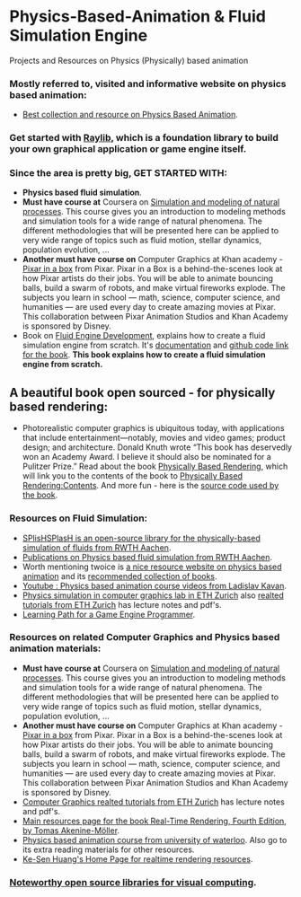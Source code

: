 # Physics-Based-Animation & Fluid Simulation Engine
Projects and Resources on Physics (Physically) based animation

### Mostly referred to, visited and informative website on physics based animation:
* [Best collection and resource on Physics Based Animation](http://www.physicsbasedanimation.com).

### Get started with [Raylib](https://github.com/roshanpoudyal/3D_interactive_graphics_rendering_engine/blob/master/README.md#getting-started-with-developing-graphical-application-or-game-engine-with-raylib-has-very-good-c-bindings-as-base-library), which is a foundation library to build your own graphical application or game engine itself.

### Since the area is pretty big, GET STARTED WITH:
* **Physics based fluid simulation**.
* **Must have course at** Coursera on [Simulation and modeling of natural processes](https://www.coursera.org/learn/modeling-simulation-natural-processes#syllabus). This course gives you an introduction to modeling methods and simulation tools for a wide range of natural phenomena. The different methodologies that will be presented here can be applied to very wide range of topics such as fluid motion, stellar dynamics, population evolution, ...
* **Another must have course on** Computer Graphics at Khan academy - [Pixar in a box](https://www.khanacademy.org/partner-content/pixar) from Pixar. Pixar in a Box is a behind-the-scenes look at how Pixar artists do their jobs. You will be able to animate bouncing balls, build a swarm of robots, and make virtual fireworks explode. The subjects you learn in school — math, science, computer science, and humanities — are used every day to create amazing movies at Pixar. This collaboration between Pixar Animation Studios and Khan Academy is sponsored by Disney.
* Book on [Fluid Engine Development](https://fluidenginedevelopment.org), explains how to create a fluid simulation engine from scratch. It's [documentation](https://fluidenginedevelopment.org/documentation/) and [github code link for the book](https://github.com/doyubkim/fluid-engine-dev). **This book explains how to create a fluid simulation engine from scratch.**

## A beautiful book open sourced - for physically based rendering:
* Photorealistic computer graphics is ubiquitous today, with applications that include entertainment—notably, movies and video games; product design; and architecture. Donald Knuth wrote “This book has deservedly won an Academy Award. I believe it should also be nominated for a Pulitzer Prize.” Read about the book [Physically Based Rendering](http://www.pbr-book.org/), which will link you to the contents of the book to [Physically Based Rendering:Contents](http://www.pbr-book.org/3ed-2018/contents.html).
And more fun - here is the [source code used by the book](https://github.com/mmp/pbrt-v3).

### Resources on Fluid Simulation:
* [SPlisHSPlasH is an open-source library for the physically-based simulation of fluids from RWTH Aachen](https://github.com/InteractiveComputerGraphics/SPlisHSPlasH).
* [Publications on Physics based fluid simulation from RWTH Aachen](https://animation.rwth-aachen.de/publication/0560_0559_0558_051_0555_0554_0549_054/).
* Worth mentioning twoice is [a nice resource website on physics based animation](http://www.physicsbasedanimation.com) and its [recommended collection of books](http://www.physicsbasedanimation.com/books-2/).
* [Youtube : Physics based animation course videos from Ladislav Kavan](https://www.youtube.com/playlist?list=PL_a9tY9IhJuM2dIVCH_ZC0Pn5871eDY7_).
* [Physics simulation in computer graphics lab in ETH Zurich](https://graphics.ethz.ch/research/physics_simulation/) also [realted tutorials from ETH Zurich](https://graphics.ethz.ch/publications/tutorials.php) has lecture notes and pdf's.
* [Learning Path for a Game Engine Programmer](https://miloyip.github.io/game-programmer/game-programmer.pdf).

### Resources on related Computer Graphics and Physics based animation materials:
* **Must have course at** Coursera on [Simulation and modeling of natural processes](https://www.coursera.org/learn/modeling-simulation-natural-processes#syllabus). This course gives you an introduction to modeling methods and simulation tools for a wide range of natural phenomena. The different methodologies that will be presented here can be applied to very wide range of topics such as fluid motion, stellar dynamics, population evolution, ...
* **Another must have course on** Computer Graphics at Khan academy - [Pixar in a box](https://www.khanacademy.org/partner-content/pixar) from Pixar. Pixar in a Box is a behind-the-scenes look at how Pixar artists do their jobs. You will be able to animate bouncing balls, build a swarm of robots, and make virtual fireworks explode. The subjects you learn in school — math, science, computer science, and humanities — are used every day to create amazing movies at Pixar. This collaboration between Pixar Animation Studios and Khan Academy is sponsored by Disney.
* [Computer Graphics realted tutorials from ETH Zurich](https://graphics.ethz.ch/publications/tutorials.php) has lecture notes and pdf's.
* [Main resources page for the book Real-Time Rendering, Fourth Edition, by Tomas Akenine-Möller](http://www.realtimerendering.com/).
* [Physics based animation course from university of waterloo](https://cs.uwaterloo.ca/~c2batty/courses/CS888_2014/). Also go to its extra reading materials for other resources.
* [Ke-Sen Huang's Home Page for realtime rendering resources](http://kesen.realtimerendering.com).

### [Noteworthy open source libraries for visual computing](https://github.com/roshanpoudyal/Visual-Computing-Markerless-Motion-Pose-Face-detection-tracking-and-3D-reconstruction#noteworthy-open-source-libraries-for-visual-computing).

